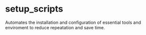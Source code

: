 # setup_scripts
Automates the installation and configuration of essential tools and enviroment to reduce repeatation and save time.

